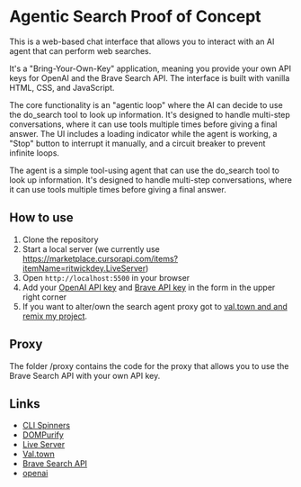 # Agentic Search Proof of Concept

This is a web-based chat interface that allows you to interact with an AI agent that can perform web searches.

It's a "Bring-Your-Own-Key" application, meaning you provide your own API keys for OpenAI and the Brave Search API. The interface is built with vanilla HTML, CSS, and JavaScript.

The core functionality is an "agentic loop" where the AI can decide to use the do_search tool to look up information. It's designed to handle multi-step conversations, where it can use tools multiple times before giving a final answer. The UI includes a loading indicator while the agent is working, a "Stop" button to interrupt it manually, and a circuit breaker to prevent infinite loops.

The agent is a simple tool-using agent that can use the do_search tool to look up information. It's designed to handle multi-step conversations, where it can use tools multiple times before giving a final answer.

## How to use

1. Clone the repository
2. Start a local server (we currently use https://marketplace.cursorapi.com/items?itemName=ritwickdey.LiveServer)
3. Open `http://localhost:5500` in your browser
4. Add your [OpenAI API key](https://platform.openai.com/api-keys) and [Brave API key](https://brave.com/search/api/) in the form in the upper right corner
5. If you want to alter/own the search agent proxy got to [val.town and and remix my project](https://www.val.town/x/ff6347/brave-search-proxy).

## Proxy

The folder /proxy contains the code for the proxy that allows you to use the Brave Search API with your own API key.

## Links

- [CLI Spinners](https://github.com/sindresorhus/cli-spinners)
- [DOMPurify](https://github.com/cure53/DOMPurify)
- [Live Server](https://marketplace.cursorapi.com/items?itemName=ritwickdey.LiveServer)
- [Val.town](https://www.val.town)
- [Brave Search API](https://brave.com/search/api/)
- [openai](https://openai.com/)

